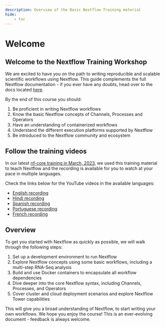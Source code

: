 ```yaml
---
description: Overview of the Basic Nextflow Training material
hide:
    - toc
---
```


# Welcome

## Welcome to the Nextflow Training Workshop

We are excited to have you on the path to writing reproducible and scalable scientific workflows using Nextflow. This guide complements the full Nextflow documentation - if you ever have any doubts, head over to the docs located [here](https://www.nextflow.io/docs/latest).

By the end of this course you should:

1. Be proficient in writing Nextflow workflows
2. Know the basic Nextflow concepts of Channels, Processes and Operators
3. Have an understanding of containerized workflows
4. Understand the different execution platforms supported by Nextflow
5. Be introduced to the Nextflow community and ecosystem

## Follow the training videos

In our latest [nf-core training in March, 2023](https://nf-co.re/events/2023/training-march-2023), we used this training material to teach Nextflow and the recording is available for you to watch at your pace in multiple languages.

Check the links below for the YouTube videos in the available languages:

-   [English recording](https://youtube.com/playlist?list=PL3xpfTVZLcNhoWxHR0CS-7xzu5eRT8uHo)
-   [Hindi recording](https://youtube.com/playlist?list=PL3xpfTVZLcNikun1FrSvtXW8ic32TciTJ)
-   [Spanish recording](https://youtube.com/playlist?list=PL3xpfTVZLcNhSlCWVoa3GURacuLWeFc8O)
-   [Portuguese recording](https://youtube.com/playlist?list=PL3xpfTVZLcNhi41yDYhyHitUhIcUHIbJg)
-   [French recording](https://youtube.com/playlist?list=PL3xpfTVZLcNhiv9SjhoA1EDOXj9nzIqdS)

## Overview

To get you started with Nextflow as quickly as possible, we will walk through the following steps:

1. Set up a development environment to run Nextflow
2. Explore Nextflow concepts using some basic workflows, including a multi-step RNA-Seq analysis
3. Build and use Docker containers to encapsulate all workflow dependencies
4. Dive deeper into the core Nextflow syntax, including Channels, Processes, and Operators
5. Cover cluster and cloud deployment scenarios and explore Nextflow Tower capabilities

This will give you a broad understanding of Nextflow, to start writing your own workflows. We hope you enjoy the course! This is an ever-evolving document - feedback is always welcome.
